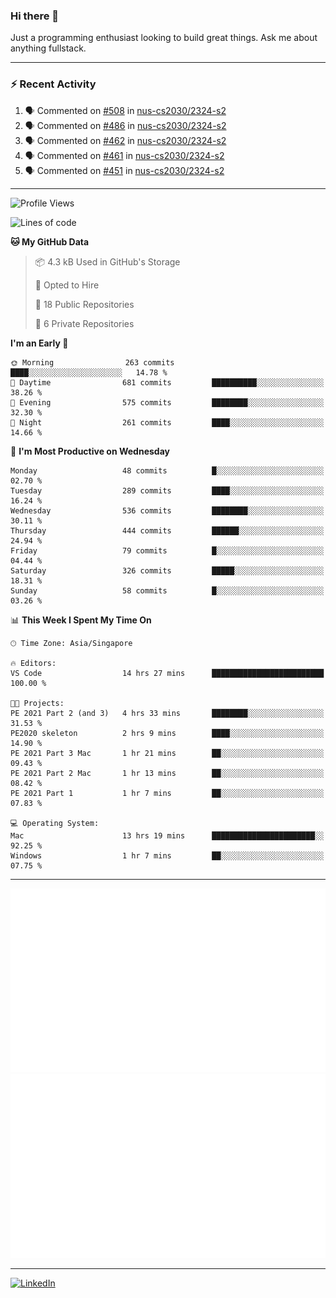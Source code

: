 ### Hi there 👋

<!--
**gnimnix/gnimnix** is a ✨ _special_ ✨ repository because its `README.md` (this file) appears on your GitHub profile.

Here are some ideas to get you started:

- 🔭 I’m currently working on ...
- 🌱 I’m currently learning ...
- 👯 I’m looking to collaborate on ...
- 🤔 I’m looking for help with ...
- 💬 Ask me about ...
- 📫 How to reach me: ...
- 😄 Pronouns: ...
- ⚡ Fun fact: ...
-->

Just a programming enthusiast looking to build great things. Ask me about anything fullstack.

---


### :zap: Recent Activity

<!--START_SECTION:activity-->
1. 🗣 Commented on [#508](https://github.com/nus-cs2030/2324-s2/issues/508#issuecomment-2046653323) in [nus-cs2030/2324-s2](https://github.com/nus-cs2030/2324-s2)
2. 🗣 Commented on [#486](https://github.com/nus-cs2030/2324-s2/issues/486#issuecomment-2043037904) in [nus-cs2030/2324-s2](https://github.com/nus-cs2030/2324-s2)
3. 🗣 Commented on [#462](https://github.com/nus-cs2030/2324-s2/issues/462#issuecomment-2041290976) in [nus-cs2030/2324-s2](https://github.com/nus-cs2030/2324-s2)
4. 🗣 Commented on [#461](https://github.com/nus-cs2030/2324-s2/issues/461#issuecomment-2041287646) in [nus-cs2030/2324-s2](https://github.com/nus-cs2030/2324-s2)
5. 🗣 Commented on [#451](https://github.com/nus-cs2030/2324-s2/issues/451#issuecomment-2040989848) in [nus-cs2030/2324-s2](https://github.com/nus-cs2030/2324-s2)
<!--END_SECTION:activity-->

---

<!--START_SECTION:waka-->
![Profile Views](http://img.shields.io/badge/Profile%20Views-7-blue)

![Lines of code](https://img.shields.io/badge/From%20Hello%20World%20I%27ve%20Written-301.1%20thousand%20lines%20of%20code-blue)

**🐱 My GitHub Data** 

> 📦 4.3 kB Used in GitHub's Storage 
 > 
> 💼 Opted to Hire
 > 
> 📜 18 Public Repositories 
 > 
> 🔑 6 Private Repositories 
 > 
**I'm an Early 🐤** 

```text
🌞 Morning                263 commits         ████░░░░░░░░░░░░░░░░░░░░░   14.78 % 
🌆 Daytime                681 commits         ██████████░░░░░░░░░░░░░░░   38.26 % 
🌃 Evening                575 commits         ████████░░░░░░░░░░░░░░░░░   32.30 % 
🌙 Night                  261 commits         ████░░░░░░░░░░░░░░░░░░░░░   14.66 % 
```
📅 **I'm Most Productive on Wednesday** 

```text
Monday                   48 commits          █░░░░░░░░░░░░░░░░░░░░░░░░   02.70 % 
Tuesday                  289 commits         ████░░░░░░░░░░░░░░░░░░░░░   16.24 % 
Wednesday                536 commits         ████████░░░░░░░░░░░░░░░░░   30.11 % 
Thursday                 444 commits         ██████░░░░░░░░░░░░░░░░░░░   24.94 % 
Friday                   79 commits          █░░░░░░░░░░░░░░░░░░░░░░░░   04.44 % 
Saturday                 326 commits         █████░░░░░░░░░░░░░░░░░░░░   18.31 % 
Sunday                   58 commits          █░░░░░░░░░░░░░░░░░░░░░░░░   03.26 % 
```


📊 **This Week I Spent My Time On** 

```text
🕑︎ Time Zone: Asia/Singapore

🔥 Editors: 
VS Code                  14 hrs 27 mins      █████████████████████████   100.00 % 

🐱‍💻 Projects: 
PE 2021 Part 2 (and 3)   4 hrs 33 mins       ████████░░░░░░░░░░░░░░░░░   31.53 % 
PE2020 skeleton          2 hrs 9 mins        ████░░░░░░░░░░░░░░░░░░░░░   14.90 % 
PE 2021 Part 3 Mac       1 hr 21 mins        ██░░░░░░░░░░░░░░░░░░░░░░░   09.43 % 
PE 2021 Part 2 Mac       1 hr 13 mins        ██░░░░░░░░░░░░░░░░░░░░░░░   08.42 % 
PE 2021 Part 1           1 hr 7 mins         ██░░░░░░░░░░░░░░░░░░░░░░░   07.83 % 

💻 Operating System: 
Mac                      13 hrs 19 mins      ███████████████████████░░   92.25 % 
Windows                  1 hr 7 mins         ██░░░░░░░░░░░░░░░░░░░░░░░   07.75 % 
```


<!--END_SECTION:waka-->

---

<img src="https://github.com/gnimnix/github-stats-transparent/blob/output/generated/overview.svg" /><img src="https://github.com/gnimnix/github-stats-transparent/blob/output/generated/languages.svg" />


---

<a href="https://www.linkedin.com/in/xmluu/" target="_blank"><img src="https://img.shields.io/badge/LinkedIn-%230077B5.svg?&style=flat-square&logo=linkedin&logoColor=white" alt="LinkedIn"></a>
